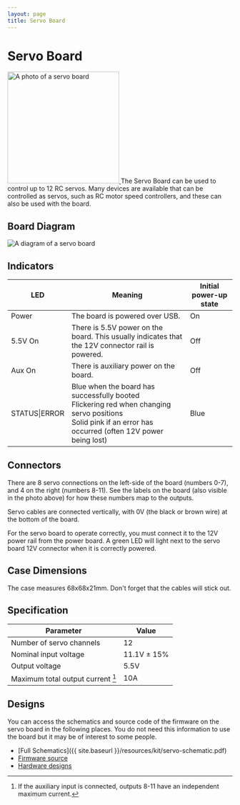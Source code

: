 ```yaml
---
layout: page
title: Servo Board
---
```


Servo Board
===========

<a href="{{ site.baseurl }}/images/content/kit/sbv4.png">
	<img src="{{ site.baseurl }}/images/content/kit/sbv4.png" alt="A photo of a servo board" title="The Servo Board, click to view larger" width="250px" class="right" />
</a>
The Servo Board can be used to control up to 12 RC servos.
Many devices are available that can be controlled as servos, such as RC motor speed controllers, and these can also be used with the board.

Board Diagram
-------------
<img src="{{ site.baseurl }}/images/content/kit/servo_board_v4_diagram.png" alt="A diagram of a servo board" />

Indicators
----------

| LED                   | Meaning                                                                                          | Initial power-up state |
| --------------------- | ------------------------------------------------------------------------------------------------ | ---------------------- |
| Power <!-- DS1 -->    | The board is powered over USB.                                                                   | On                     |
| 5.5V On <!-- DS15 --> | There is 5.5V power on the board. This usually indicates that the 12V connector rail is powered. | Off                    |
| Aux On <!-- DS16 -->  | There is auxiliary power on the board.                                                           | Off                    |
| STATUS\|ERROR <!-- DS10 --> | Blue when the board has successfully booted<br />Flickering red when changing servo positions<br />Solid pink if an error has occurred (often 12V power being lost) | Blue |

Connectors
----------

There are 8 servo connections on the left-side of the board (numbers 0-7), and 4 on the right (numbers 8-11).
See the labels on the board (also visible in the photo above) for how these numbers map to the outputs.

Servo cables are connected vertically, with 0V (the black or brown wire) at the bottom of the board.

For the servo board to operate correctly, you must connect it to the 12V power
rail from the power board. A green LED will light next to the servo board 12V
connector when it is correctly powered.

Case Dimensions
---------------

The case measures 68x68x21mm. Don't forget that the cables will stick out.

Specification
-------------

|  Parameter                               |   Value   |
|------------------------------------------|-----------|
| Number of servo channels                 | 12        |
| Nominal input voltage                    | 11.1V ± 15% |
| Output voltage                           | 5.5V      |
| Maximum total output current [^1]        | 10A       |

[^1]: If the auxiliary input is connected, outputs 8-11 have an independent maximum current.

Designs
-------

You can access the schematics and source code of the firmware on the servo board in the following places.
You do not need this information to use the board but it may be of interest to some people.

* [Full Schematics]({{ site.baseurl }}/resources/kit/servo-schematic.pdf)
* [Firmware source](https://github.com/srobo/servo-v4-fw)
* [Hardware designs](https://github.com/srobo/servo-v4-hw)
